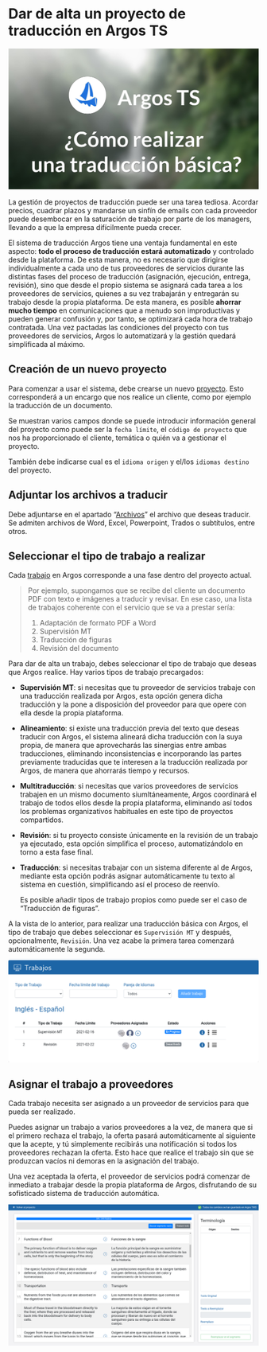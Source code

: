 # Dar de alta un proyecto de traducción en Argos TS

![Trabajos](../_media/alta-proyecto.jpg)

La gestión de proyectos de traducción puede ser una tarea tediosa.
Acordar precios, cuadrar plazos y mandarse un sinfín de emails con cada
proveedor puede desembocar en la saturación de trabajo por parte de los
managers, llevando a que la empresa difícilmente pueda crecer.

El sistema de traducción Argos tiene una ventaja fundamental en este
aspecto: **todo el proceso de traducción estará automatizado** y
controlado desde la plataforma. De esta manera, no es necesario que
dirigirse individualmente a cada uno de tus proveedores de servicios
durante las distintas fases del proceso de traducción (asignación,
ejecución, entrega, revisión), sino que desde el propio sistema se
asignará cada tarea a los proveedores de servicios, quienes a su vez
trabajarán y entregarán su trabajo desde la propia plataforma. De esta
manera, es posible **ahorrar mucho tiempo** en comunicaciones que a
menudo son improductivas y pueden generar confusión y, por tanto, se
optimizará cada hora de trabajo contratada. Una vez pactadas las
condiciones del proyecto con tus proveedores de servicios, Argos lo
automatizará y la gestión quedará simplificada al máximo.

## Creación de un nuevo proyecto

Para comenzar a usar el sistema, debe crearse un nuevo [proyecto](referencia/proyecto.md#proyecto). Esto
corresponderá a un encargo que nos realice un cliente, como por ejemplo
la traducción de un documento.

Se muestran varios campos donde se puede introducir información general
del proyecto como puede ser la `fecha límite`, el `código de proyecto` que
nos ha proporcionado el cliente, temática o quién va a gestionar el
proyecto.

También debe indicarse cual es el `idioma origen` y el/los `idiomas destino`
del proyecto.

## Adjuntar los archivos a traducir

Debe adjuntarse en el apartado “[Archivos](referencia/proyecto.md#archivos)” el archivo que deseas
traducir. Se admiten archivos de Word, Excel, Powerpoint, Trados o
subtítulos, entre otros.

## Seleccionar el tipo de trabajo a realizar

Cada [trabajo](referencia/proyecto.md#trabajos) en Argos corresponde a una fase dentro del proyecto actual.

> Por ejemplo, supongamos que se recibe del cliente un documento PDF con
> texto e imágenes a traducir y revisar. En ese caso, una lista de
> trabajos coherente con el servicio que se va a prestar sería:
>
> 1. Adaptación de formato PDF a Word
> 2. Supervisión MT
> 3. Traducción de figuras
> 4. Revisión del documento

Para dar de alta un trabajo, debes seleccionar el tipo de trabajo que
deseas que Argos realice. Hay varios tipos de trabajo precargados:

- **Supervisión MT**: si necesitas que tu proveedor de servicios
  trabaje con una traducción realizada por Argos, esta opción genera
  dicha traducción y la pone a disposición del proveedor para que
  opere con ella desde la propia plataforma.

- **Alineamiento**: si existe una traducción previa del texto que
  deseas traducir con Argos, el sistema alineará dicha traducción con
  la suya propia, de manera que aprovecharás las sinergias entre ambas
  traducciones, eliminando inconsistencias e incorporando las partes
  previamente traducidas que te interesen a la traducción realizada
  por Argos, de manera que ahorrarás tiempo y recursos.

- **Multitraducción**: si necesitas que varios proveedores de
  servicios trabajen en un mismo documento siumltáneamente, Argos
  coordinará el trabajo de todos ellos desde la propia plataforma,
  eliminando así todos los problemas organizativos habituales en este
  tipo de proyectos compartidos.

- **Revisión**: si tu proyecto consiste únicamente en la revisión de
  un trabajo ya ejecutado, esta opción simplifica el proceso,
  automatizándolo en torno a esta fase final.

- **Traducción**: si necesitas trabajar con un sistema diferente al de
  Argos, mediante esta opción podrás asignar automáticamente tu texto
  al sistema en cuestión, simplificando así el proceso de reenvío.

  Es posible añadir tipos de trabajo propios como puede ser el caso de
  “Traducción de figuras”.

A la vista de lo anterior, para realizar una traducción básica con
Argos, el tipo de trabajo que debes seleccionar es `Supervisión MT` y
después, opcionalmente, `Revisión`. Una vez acabe la primera tarea
comenzará automáticamente la segunda.

![Trabajos](../_media/trabajos.png)

## Asignar el trabajo a proveedores

Cada trabajo necesita ser asignado a un proveedor de servicios para que
pueda ser realizado.

Puedes asignar un trabajo a varios proveedores a la vez, de manera que
si el primero rechaza el trabajo, la oferta pasará automáticamente al
siguiente que la acepte, y tú simplemente recibirás una notificación si
todos los proveedores rechazan la oferta. Esto hace que realice el
trabajo sin que se produzcan vacíos ni demoras en la asignación del
trabajo.

Una vez aceptada la oferta, el proveedor de servicios podrá comenzar de
inmediato a trabajar desde la propia plataforma de Argos, disfrutando de
su sofisticado sistema de traducción automática.

![Traductor Argos TS](../_media/traductor-general.png)
